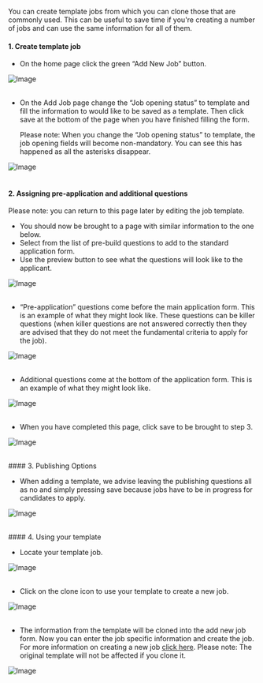 You can create template jobs from which you can clone those that are commonly used. This can be useful to save time if you're creating a number of jobs and can use the same information for all of them.  
  

#### 1. Create template job

- On the home page click the green “Add New Job” button.

![Image](https://s3.amazonaws.com/tw-desk/i/122167/attachment-inline/98318.20150501084748017.98318.20150501084748017qzVza)  
  <br>

- On the Add Job page change the “Job opening status” to template and fill the information to would like to be saved as a template. Then click save at the bottom of the page when you have finished filling the form.

    Please note: When you change the “Job opening status” to template, the job opening fields will become non-mandatory. You can see this has happened as all the asterisks disappear.  
  
![Image](https://s3.amazonaws.com/tw-desk/i/122167/attachment-inline/98318.20150501084942750.98318.20150501084942750NE5B4)  
  <br>
  

#### 2. Assigning pre-application and additional questions

Please note: you can return to this page later by editing the job template.  
  

- You should now be brought to a page with similar information to the one below.
- Select from the list of pre-build questions to add to the standard application form.
- Use the preview button to see what the questions will look like to the applicant.

![Image](https://s3.amazonaws.com/tw-desk/i/122167/attachment-inline/98318.20150501090831016.98318.20150501090831016a6ULD)  
  <br>

- “Pre-application” questions come before the main application form. This is an example of what they might look like. These questions can be killer questions (when killer questions are not answered correctly then they are advised that they do not meet the fundamental criteria to apply for the job).

![Image](https://s3.amazonaws.com/tw-desk/i/122167/attachment-inline/98318.20150501091034599.98318.20150501091034599apOmP)  
  <br>

- Additional questions come at the bottom of the application form. This is an example of what they might look like.

![Image](https://s3.amazonaws.com/tw-desk/i/122167/attachment-inline/98318.20150501093259431.98318.20150501093259431Y392b)  
  <br>

- When you have completed this page, click save to be brought to step 3.

![Image](https://s3.amazonaws.com/tw-desk/i/122167/attachment-inline/98318.20150501093500457.98318.20150501093500457Ff8a8)  
  
<br>
#### 3. Publishing Options

- When adding a template, we advise leaving the publishing questions all as no and simply pressing save because jobs have to be in progress for candidates to apply.

![Image](https://s3.amazonaws.com/tw-desk/i/122167/attachment-inline/98318.20150501094115525.98318.201505010941155252cGS6)  
  
<br>
#### 4. Using your template

- Locate your template job.

![Image](https://s3.amazonaws.com/tw-desk/i/122167/attachment-inline/98318.20150501094219049.98318.20150501094219049FLnna)  
  <br>

- Click on the clone icon to use your template to create a new job.

![Image](https://s3.amazonaws.com/tw-desk/i/122167/attachment-inline/98318.20150501095138360.98318.201505010951383605oCMC)  
  <br>

- The information from the template will be cloned into the add new job form. Now you can enter the job specific information and create the job. For more information on creating a new job [click here](http://testewr-knowledgebase.herokuapp.com/Jobs/Adding-and-Publishing-a-new-job).
Please note: The original template will not be affected if you clone it.  
  
![Image](https://s3.amazonaws.com/tw-desk/i/122167/attachment-inline/98318.20150501095214474.98318.20150501095214474xhVou)

